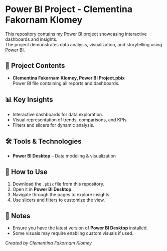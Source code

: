 # Power BI Project - Clementina Fakornam Klomey

This repository contains my Power BI project showcasing interactive dashboards and insights.  
The project demonstrates data analysis, visualization, and storytelling using Power BI.

## 📂 Project Contents
- **Clementina Fakornam Klomey, Power BI Project.pbix**  
  Power BI file containing all reports and dashboards.

## 📊 Key Insights
- Interactive dashboards for data exploration.
- Visual representation of trends, comparisons, and KPIs.
- Filters and slicers for dynamic analysis.

## 🛠 Tools & Technologies
- **Power BI Desktop** – Data modeling & visualization

## 🚀 How to Use
1. Download the `.pbix` file from this repository.
2. Open it in **Power BI Desktop**.
3. Navigate through the pages to explore insights.
4. Use slicers and filters to customize the view.

## 📌 Notes
- Ensure you have the latest version of **Power BI Desktop** installed.
- Some visuals may require enabling custom visuals if used.



*Created by Clementina Fakornam Klomey*
